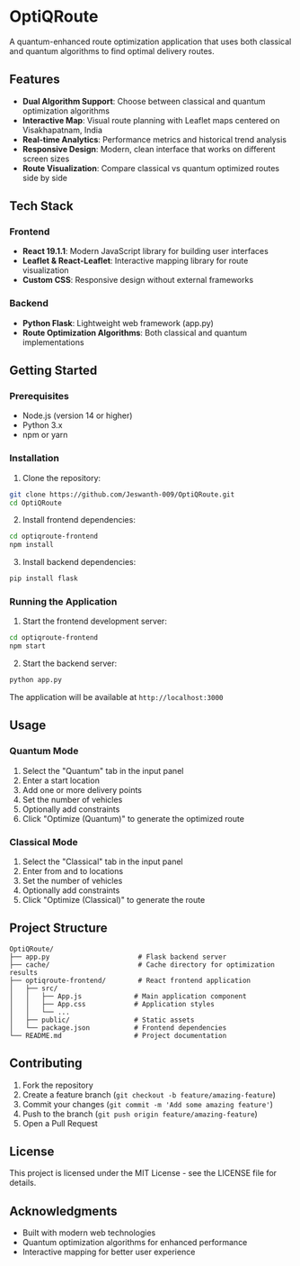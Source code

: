 # OptiQRoute

A quantum-enhanced route optimization application that uses both classical and quantum algorithms to find optimal delivery routes.

## Features

- **Dual Algorithm Support**: Choose between classical and quantum optimization algorithms
- **Interactive Map**: Visual route planning with Leaflet maps centered on Visakhapatnam, India
- **Real-time Analytics**: Performance metrics and historical trend analysis
- **Responsive Design**: Modern, clean interface that works on different screen sizes
- **Route Visualization**: Compare classical vs quantum optimized routes side by side

## Tech Stack

### Frontend
- **React 19.1.1**: Modern JavaScript library for building user interfaces
- **Leaflet & React-Leaflet**: Interactive mapping library for route visualization
- **Custom CSS**: Responsive design without external frameworks

### Backend
- **Python Flask**: Lightweight web framework (app.py)
- **Route Optimization Algorithms**: Both classical and quantum implementations

## Getting Started

### Prerequisites
- Node.js (version 14 or higher)
- Python 3.x
- npm or yarn

### Installation

1. Clone the repository:
```bash
git clone https://github.com/Jeswanth-009/OptiQRoute.git
cd OptiQRoute
```

2. Install frontend dependencies:
```bash
cd optiqroute-frontend
npm install
```

3. Install backend dependencies:
```bash
pip install flask
```

### Running the Application

1. Start the frontend development server:
```bash
cd optiqroute-frontend
npm start
```

2. Start the backend server:
```bash
python app.py
```

The application will be available at `http://localhost:3000`

## Usage

### Quantum Mode
1. Select the "Quantum" tab in the input panel
2. Enter a start location
3. Add one or more delivery points
4. Set the number of vehicles
5. Optionally add constraints
6. Click "Optimize (Quantum)" to generate the optimized route

### Classical Mode
1. Select the "Classical" tab in the input panel
2. Enter from and to locations
3. Set the number of vehicles
4. Optionally add constraints
5. Click "Optimize (Classical)" to generate the route

## Project Structure

```
OptiQRoute/
├── app.py                      # Flask backend server
├── cache/                      # Cache directory for optimization results
├── optiqroute-frontend/        # React frontend application
│   ├── src/
│   │   ├── App.js             # Main application component
│   │   ├── App.css            # Application styles
│   │   └── ...
│   ├── public/                # Static assets
│   └── package.json           # Frontend dependencies
└── README.md                  # Project documentation
```

## Contributing

1. Fork the repository
2. Create a feature branch (`git checkout -b feature/amazing-feature`)
3. Commit your changes (`git commit -m 'Add some amazing feature'`)
4. Push to the branch (`git push origin feature/amazing-feature`)
5. Open a Pull Request

## License

This project is licensed under the MIT License - see the LICENSE file for details.

## Acknowledgments

- Built with modern web technologies
- Quantum optimization algorithms for enhanced performance
- Interactive mapping for better user experience
